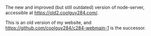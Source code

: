 The new and improved (but still outdated) version of node-server, accessible at https://old2.coolguy284.com/.

This is an old version of my website, and https://github.com/coolguy284/c284-webmain-1 is the successor.
